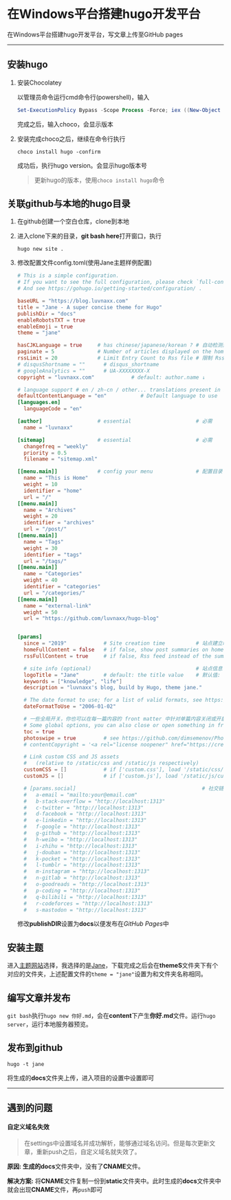 # 在Windows平台搭建hugo开发平台

在Windows平台搭建hugo开发平台，写文章上传至GitHub pages

<!--more-->

------

## 安装hugo

1. 安装Chocolatey

   以管理员命令运行cmd命令行(powershell)，输入

   ```powershell
   Set-ExecutionPolicy Bypass -Scope Process -Force; iex ((New-Object System.Net.WebClient).DownloadString('https://chocolatey.org/install.ps1')); choco feature enable -n allowGlobalConfirmation
   ```

   完成之后，输入choco，会显示版本

2. 安装完成choco之后，继续在命令行执行

   ```
   choco install hugo -confirm
   ```

   成功后，执行hugo version。会显示hugo版本号

   > 更新hugo的版本，使用`choco install hugo`命令



## 关联github与本地的hugo目录

1. 在github创建一个空白仓库，clone到本地

2. 进入clone下来的目录，**git bash here**打开窗口，执行

   ```shell
   hugo new site .
   ```

3. 修改配置文件config.toml(使用Jane主题样例配置)

   ```toml
   # This is a simple configuration.
   # If you want to see the full configuration, please check `full-config.toml` .
   # And see https://gohugo.io/getting-started/configuration/ .
   
   baseURL = "https://blog.luvnaxx.com"
   title = "Jane - A super concise theme for Hugo"
   publishDir = "docs"
   enableRobotsTXT = true
   enableEmoji = true
   theme = "jane"
   
   hasCJKLanguage = true     # has chinese/japanese/korean ? # 自动检测是否包含 中文\日文\韩文
   paginate = 5              # Number of articles displayed on the homepage  # 首页每页显示的文章数
   rssLimit = 20             # Limit Entry Count to Rss file # 限制 Rss 文章输出数量
   # disqusShortname = ""      # disqus_shortname
   # googleAnalytics = ""      # UA-XXXXXXXX-X
   copyright = "luvnaxx.com"            # default: author.name ↓        # 默认为下面配置的author.name ↓
   
   # language support # en / zh-cn / other... translations present in i18n/
   defaultContentLanguage = "en"           # Default language to use
   [languages.en]
     languageCode = "en"
   
   [author]                  # essential                     # 必需
     name = "luvnaxx"
   
   [sitemap]                 # essential                     # 必需
     changefreq = "weekly"
     priority = 0.5
     filename = "sitemap.xml"
   
   [[menu.main]]             # config your menu              # 配置目录
     name = "This is Home"
     weight = 10
     identifier = "home"
     url = "/"
   [[menu.main]]
     name = "Archives"
     weight = 20
     identifier = "archives"
     url = "/post/"
   [[menu.main]]
     name = "Tags"
     weight = 30
     identifier = "tags"
     url = "/tags/"
   [[menu.main]]
     name = "Categories"
     weight = 40
     identifier = "categories"
     url = "/categories/"
   [[menu.main]]
     name = "external-link"
     weight = 50
     url = "https://github.com/luvnaxx/hugo-blog"
   
   
   [params]
     since = "2019"            # Site creation time          # 站点建立时间
     homeFullContent = false   # if false, show post summaries on home page. Othewise show full content.
     rssFullContent = true     # if false, Rss feed instead of the summary
   
     # site info (optional)                                  # 站点信息（可选，不需要的可以直接注释掉）
     logoTitle = "Jane"        # default: the title value    # 默认值: 上面设置的title值
     keywords = ["knowledge", "life"]
     description = "luvnaxx's blog, build by Hugo, theme jane."
   
     # The date format to use; for a list of valid formats, see https://gohugo.io/functions/format/
     dateFormatToUse = "2006-01-02"
   
     # 一些全局开关，你也可以在每一篇内容的 front matter 中针对单篇内容关闭或开启某些功能，在 archetypes/default.md 查看更多信息。
     # Some global options, you can also close or open something in front matter for a single post, see more information from `archetypes/default.md`.
     toc = true                                                                            # 是否开启目录
     photoswipe = true         # see https://github.com/dimsemenov/PhotoSwipe            # 是否启用PhotoSwipe（图片可点击）
     # contentCopyright = '<a rel="license noopener" href="https://creativecommons.org/licenses/by-nc-nd/4.0/" target="_blank">CC BY-NC-ND 4.0</a>'
   
     # Link custom CSS and JS assets
     #   (relative to /static/css and /static/js respectively)
     customCSS = []            # if ['custom.css'], load '/static/css/custom.css' file
     customJS = []             # if ['custom.js'], load '/static/js/custom.js' file
   
     # [params.social]                                         # 社交链接
     #   a-email = "mailto:your@email.com"
     #   b-stack-overflow = "http://localhost:1313"
     #   c-twitter = "http://localhost:1313"
     #   d-facebook = "http://localhost:1313"
     #   e-linkedin = "http://localhost:1313"
     #   f-google = "http://localhost:1313"
     #   g-github = "http://localhost:1313"
     #   h-weibo = "http://localhost:1313"
     #   i-zhihu = "http://localhost:1313"
     #   j-douban = "http://localhost:1313"
     #   k-pocket = "http://localhost:1313"
     #   l-tumblr = "http://localhost:1313"
     #   m-instagram = "http://localhost:1313"
     #   n-gitlab = "http://localhost:1313"
     #   o-goodreads = "http://localhost:1313"
     #   p-coding = "http://localhost:1313"
     #   q-bilibili = "http://localhost:1313"
     #   r-codeforces = "http://localhost:1313"
     #   s-mastodon = "http://localhost:1313"
   ```

   修改**publishDIR**设置为**docs**以便发布在*GitHub Pages*中



## 安装主题

进入[主题网站](https://themes.gohugo.io/)选择，我选择的是[Jane](https://github.com/xianmin/hugo-theme-jane)，下载完成之后会在**themeS**文件夹下有个对应的文件夹，上述配置文件的`theme = "jane"`设置为和文件夹名称相同。



## 编写文章并发布

`git bash`执行`hugo new 你好.md`，会在**content**下产生**你好.md**文件。运行`hugo server`，运行本地服务器预览。



## 发布到github

```shell
hugo -t jane
```

将生成的**docs**文件夹上传，进入项目的设置中设置即可

------

## 遇到的问题

#### 自定义域名失效

> 在settings中设置域名并成功解析，能够通过域名访问。但是每次更新文章，重新push之后，自定义域名就失效了。

**原因: **生成的**docs**文件夹中，没有了**CNAME**文件。

**解决方案:** 将**CNAME**文件复制一份到**static**文件夹中。此时生成的**docs**文件夹中就会出现**CNAME**文件，再`push`即可